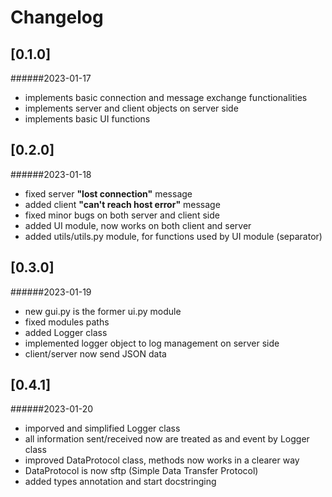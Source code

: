 # Changelog


## [0.1.0]
######2023-01-17

- implements basic connection and message exchange functionalities
- implements server and client objects on server side
- implements basic UI functions


## [0.2.0]
######2023-01-18

- fixed server **"lost connection"** message
- added client **"can't reach host error"** message
- fixed minor bugs on both server and client side
- added UI module, now works on both client and server
- added
  utils/utils.py module, for functions used by UI module (separator)
  

## [0.3.0]
######2023-01-19

- new gui.py is the former ui.py module
- fixed modules paths
- added Logger class
- implemented logger object to log management on server side
- client/server now send JSON data


## [0.4.1]
######2023-01-20

- imporved and simplified Logger class
- all information sent/received now are treated as and event by Logger class
- improved DataProtocol class, methods now works in a clearer way
- DataProtocol is now sftp (Simple Data Transfer Protocol)
- added types annotation and start docstringing

